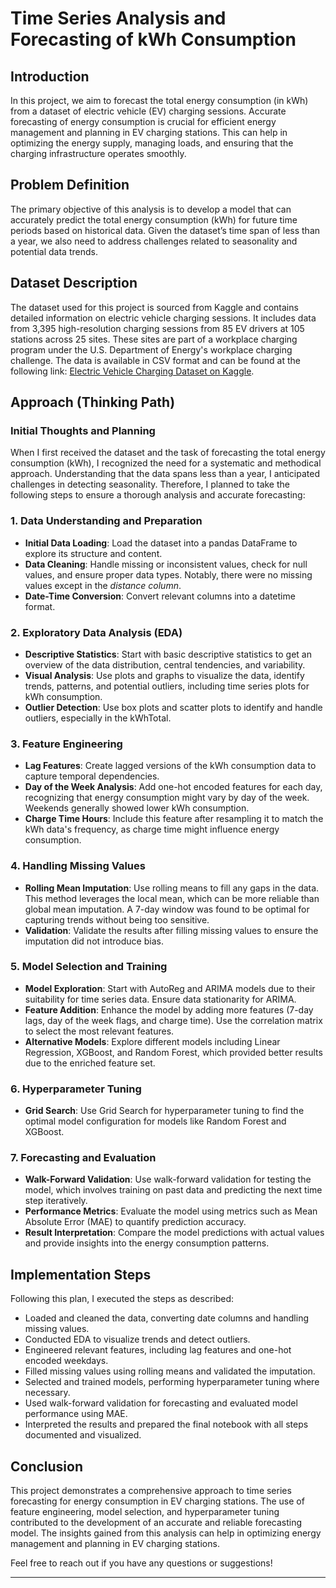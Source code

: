 # **Time Series Analysis and Forecasting of kWh Consumption**

## Introduction

In this project, we aim to forecast the total energy consumption (in kWh) from a dataset of electric vehicle (EV) charging sessions. Accurate forecasting of energy consumption is crucial for efficient energy management and planning in EV charging stations. This can help in optimizing the energy supply, managing loads, and ensuring that the charging infrastructure operates smoothly.

## Problem Definition

The primary objective of this analysis is to develop a model that can accurately predict the total energy consumption (kWh) for future time periods based on historical data. Given the dataset’s time span of less than a year, we also need to address challenges related to seasonality and potential data trends.

## Dataset Description

The dataset used for this project is sourced from Kaggle and contains detailed information on electric vehicle charging sessions. It includes data from 3,395 high-resolution charging sessions from 85 EV drivers at 105 stations across 25 sites. These sites are part of a workplace charging program under the U.S. Department of Energy's workplace charging challenge. The data is available in CSV format and can be found at the following link: [Electric Vehicle Charging Dataset on Kaggle](https://www.kaggle.com/datasets/michaelbryantds/electric-vehicle-charging-dataset/code?datasetId=2597433&sortBy=voteCount).

## Approach (Thinking Path)

### Initial Thoughts and Planning

When I first received the dataset and the task of forecasting the total energy consumption (kWh), I recognized the need for a systematic and methodical approach. Understanding that the data spans less than a year, I anticipated challenges in detecting seasonality. Therefore, I planned to take the following steps to ensure a thorough analysis and accurate forecasting:

### 1. Data Understanding and Preparation

- **Initial Data Loading**: Load the dataset into a pandas DataFrame to explore its structure and content.
- **Data Cleaning**: Handle missing or inconsistent values, check for null values, and ensure proper data types. Notably, there were no missing values except in the *distance column*.
- **Date-Time Conversion**: Convert relevant columns into a datetime format.

### 2. Exploratory Data Analysis (EDA)

- **Descriptive Statistics**: Start with basic descriptive statistics to get an overview of the data distribution, central tendencies, and variability.
- **Visual Analysis**: Use plots and graphs to visualize the data, identify trends, patterns, and potential outliers, including time series plots for kWh consumption.
- **Outlier Detection**: Use box plots and scatter plots to identify and handle outliers, especially in the kWhTotal.

### 3. Feature Engineering

- **Lag Features**: Create lagged versions of the kWh consumption data to capture temporal dependencies.
- **Day of the Week Analysis**: Add one-hot encoded features for each day, recognizing that energy consumption might vary by day of the week. Weekends generally showed lower kWh consumption.
- **Charge Time Hours**: Include this feature after resampling it to match the kWh data's frequency, as charge time might influence energy consumption.

### 4. Handling Missing Values

- **Rolling Mean Imputation**: Use rolling means to fill any gaps in the data. This method leverages the local mean, which can be more reliable than global mean imputation. A 7-day window was found to be optimal for capturing trends without being too sensitive.
- **Validation**: Validate the results after filling missing values to ensure the imputation did not introduce bias.

### 5. Model Selection and Training

- **Model Exploration**: Start with AutoReg and ARIMA models due to their suitability for time series data. Ensure data stationarity for ARIMA.
- **Feature Addition**: Enhance the model by adding more features (7-day lags, day of the week flags, and charge time). Use the correlation matrix to select the most relevant features.
- **Alternative Models**: Explore different models including Linear Regression, XGBoost, and Random Forest, which provided better results due to the enriched feature set.

### 6. Hyperparameter Tuning

- **Grid Search**: Use Grid Search for hyperparameter tuning to find the optimal model configuration for models like Random Forest and XGBoost.

### 7. Forecasting and Evaluation

- **Walk-Forward Validation**: Use walk-forward validation for testing the model, which involves training on past data and predicting the next time step iteratively.
- **Performance Metrics**: Evaluate the model using metrics such as Mean Absolute Error (MAE) to quantify prediction accuracy.
- **Result Interpretation**: Compare the model predictions with actual values and provide insights into the energy consumption patterns.

## Implementation Steps

Following this plan, I executed the steps as described:

- Loaded and cleaned the data, converting date columns and handling missing values.
- Conducted EDA to visualize trends and detect outliers.
- Engineered relevant features, including lag features and one-hot encoded weekdays.
- Filled missing values using rolling means and validated the imputation.
- Selected and trained models, performing hyperparameter tuning where necessary.
- Used walk-forward validation for forecasting and evaluated model performance using MAE.
- Interpreted the results and prepared the final notebook with all steps documented and visualized.

## Conclusion

This project demonstrates a comprehensive approach to time series forecasting for energy consumption in EV charging stations. The use of feature engineering, model selection, and hyperparameter tuning contributed to the development of an accurate and reliable forecasting model. The insights gained from this analysis can help in optimizing energy management and planning in EV charging stations.

Feel free to reach out if you have any questions or suggestions!

---
